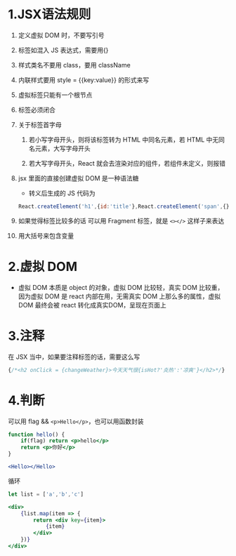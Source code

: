  # 1.JSX语法规则

 1. 定义虚拟 DOM 时，不要写引号

 2. 标签如混入 JS 表达式，需要用{}

 3. 样式类名不要用 class，要用 className

 4. 内联样式要用 style = {{key:value}} 的形式来写

 5. 虚拟标签只能有一个根节点

 6. 标签必须闭合

 7. 关于标签首字母
 
	1. 若小写字母开头，则将该标签转为 HTML 中同名元素，若 HTML 中无同名元素，大写字母开头
	
	2. 若大写字母开头，React 就会去渲染对应的组件，若组件未定义，则报错

 8. jsx 里面的直接创建虚拟 DOM 是一种语法糖
  	- 转义后生成的 JS 代码为 
  	``` javascript
	React.createElement('h1',{id:'title'},React.createElement('span',{},'Hello React!'))```
9. 如果觉得标签比较多的话
		可以用 Fragment 标签，就是
		`<></>` 这样子来表达
10. 用大括号来包含变量
	
# 2.虚拟 DOM
- 虚拟 DOM 本质是 object 的对象，虚拟 DOM 比较轻，真实 DOM 比较重，因为虚拟 DOM 是 react 内部在用，无需真实 DOM 上那么多的属性，虚拟 DOM 最终会被 react 转化成真实DOM，呈现在页面上
# 3.注释
在 JSX 当中，如果要注释标签的话，需要这么写
```javascript 
{/*<h2 onClick = {changeWeather}>今天天气很{isHot?'炎热':'凉爽'}</h2>*/}
```
# 4.判断
可以用 flag && `<p>Hello</p>`，也可以用函数封装
```jsx
function hello() {
	if(flag) return <p>hello</p>
	return <p>你好</p>
}

<Hello></Hello>
```

循环

```jsx
let list = ['a','b','c']

<div>
	{list.map(item => {
		return <div key={item}>
			{item}
		</div>
	})}
</div>
```